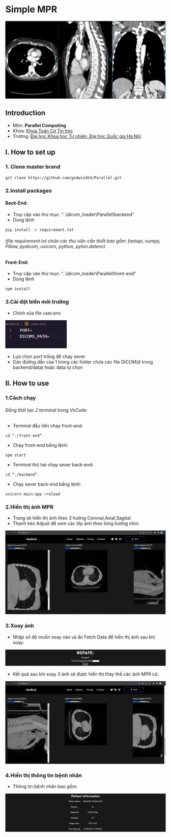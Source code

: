 # Simple MPR
 ![image](https://github.com/hausura/show_read_me/blob/main/Dicom.png)

## Introduction
- Môn: **Parallel Computing** 
- Khoa: [Khoa Toán Cơ Tin học](http://mim.hus.vnu.edu.vn/en)
- Trường: [Đại học Khoa học Tự nhiên, Đại học Quốc gia Hà Nội](http://hus.vnu.edu.vn/)


## I. How to set up
### 1. Clone master brand

```
git clone https://github.com/godwindk3/Parallel.git
```

### 2.Install packages
#### Back-End:
- Truy cập vào thư mục: “..\dicom_loader\Parallel\backend”
- Dùng lệnh
```
pip install -r requirement.txt
```
###### (file requirement.txt chứa các thư viện cần thiết bao gồm: fastapi, numpy, Pillow, pydicom, uvicorn, python, pyton.dotenv)

#### Front-End:
- Truy cập vào thư mục: “..\dicom_loader\Parallel\front-end”
- Dùng lệnh
```
npm install
```
### 3.Cài đặt biến môi trường 
- Chỉnh sửa file user.env


 ![image](https://github.com/hausura/show_read_me/blob/main/4.png)
- Lựa chọn port trống để chạy sever
- Dán đường dẫn của 1 trong các folder chứa các file DICOM(ở trong backend/data) hoặc data tự chọn

## II. How to use 
### 1.Cách chạy
###### Đồng thời tạo 2 terminal trong VsCode:
- Terminal đầu tiên chạy front-end:
```
cd “./front-end”
```
- Chạy front-end bằng lệnh:
```
npm start
```
- Terminal thứ hai chạy sever back-end:
```
cd “./backend”
```
- Chạy sever back-end bằng lệnh:
```
uvicorn main:app –reload
```
### 2.Hiển thị ảnh MPR
- Trang sẽ hiển thị ảnh theo 3 hướng Coronal,Axial,Sagital
- Thanh kéo Adjust để xem các lớp ảnh theo từng hướng nhìn:

 ![image](https://github.com/hausura/show_read_me/blob/main/1.png)

 ### 3.Xoay ảnh
- Nhập số độ muốn xoay vào và ấn Fetch Data để hiển thị ảnh sau khi xoay:

 ![image](https://github.com/hausura/show_read_me/blob/main/5.png)

 - Kết quả sau khi xoay 3 ảnh sẽ được hiển thị thay thế các ảnh MPR cũ:
 
 ![image](https://github.com/hausura/show_read_me/blob/main/3.png)

 ### 4.Hiển thị thông tin bệnh nhân
 - Thông tin bệnh nhân bao gồm:

 ![image](https://github.com/hausura/show_read_me/blob/main/6.png)






     
